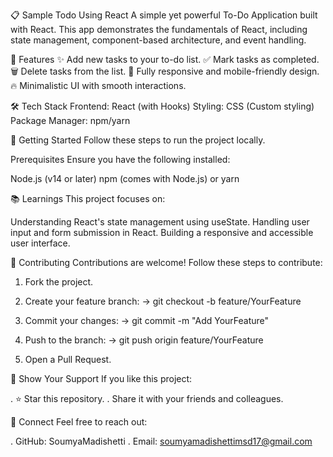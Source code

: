 📋 Sample Todo Using React
A simple yet powerful To-Do Application built with React. This app demonstrates the fundamentals of React, including state management, component-based architecture, and event handling.

🎯 Features
✨ Add new tasks to your to-do list.
✅ Mark tasks as completed.
🗑️ Delete tasks from the list.
📱 Fully responsive and mobile-friendly design.
🔥 Minimalistic UI with smooth interactions.

🛠️ Tech Stack
Frontend: React (with Hooks)
Styling: CSS (Custom styling)
Package Manager: npm/yarn


🚀 Getting Started
Follow these steps to run the project locally.

Prerequisites
Ensure you have the following installed:

Node.js (v14 or later)
npm (comes with Node.js) or yarn

📚 Learnings
This project focuses on:

Understanding React's state management using useState.
Handling user input and form submission in React.
Building a responsive and accessible user interface.

🙌 Contributing
Contributions are welcome! Follow these steps to contribute:

1. Fork the project.
  
2. Create your feature branch:
-> git checkout -b feature/YourFeature
   
3. Commit your changes:
-> git commit -m "Add YourFeature"
   
4. Push to the branch:
-> git push origin feature/YourFeature
   
5. Open a Pull Request.


🌟 Show Your Support
If you like this project:

. ⭐ Star this repository.
. Share it with your friends and colleagues.

🤝 Connect
Feel free to reach out:

. GitHub: SoumyaMadishetti
. Email: soumyamadishettimsd17@gmail.com
